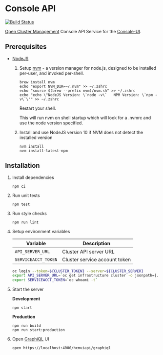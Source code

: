 # Console API

[![Build Status](https://travis-ci.com/open-cluster-management/console-api.svg?token=APpLzibLo9i2xU1nq9kC&branch=master)](https://travis-ci.com/open-cluster-management/console-api)

[Open Cluster Management](https://github.com/open-cluster-management) Console API Service for the [Console-UI](https://github.com/open-cluster-management/console-ui).

## Prerequisites

- [NodeJS](https://nodejs.org/)
  1. Setup [nvm](https://github.com/nvm-sh/nvm) - a version manager for node.js, designed to be installed per-user, and invoked per-shell.

      ```
      brew install nvm
      echo "export NVM_DIR=~/.nvm" >> ~/.zshrc
      echo "source $(brew --prefix nvm)/nvm.sh" >> ~/.zshrc
      echo "echo \"NodeJS Version: \`node -v\`   NPM Version: \`npm -v\`\"" >> ~/.zshrc
      ```

      Restart your shell.

      This will run nvm on shell startup which will look for a .nvmrc and use the node version specified.

  2. Install and use NodeJS version 10 if NVM does not detect the installed version

      ```
      nvm install
      nvm install-latest-npm
      ```

## Installation

1. Install dependencies

   ```
   npm ci
   ```

2. Run unit tests

   ```
   npm test
   ```

3. Run style checks

   ```
   npm run lint
   ```

4. Setup environment variables

   | Variable            | Description                   |
   | ------------------- | ----------------------------- |
   | `API_SERVER_URL`    | Cluster API server URL        |
   | `SERVICEACCT_TOKEN` | Cluster service account token |

    ```zsh
    oc login --token=${CLUSTER_TOKEN} --server=${CLUSTER_SERVER}
    export API_SERVER_URL=`oc get infrastructure cluster -o jsonpath={.status.apiServerURI}`
    export SERVICEACCT_TOKEN=`oc whoami -t`
    ```

5. Start the server

   **Development**

      ```
      npm start
      ```

   **Production**
  
      ```
      npm run build
      npm run start:production
      ```

6. Open [GraphiQL](https://localhost:4000/hcmuiapi/graphiql) UI

   ```
   open https://localhost:4000/hcmuiapi/graphiql
   ```

